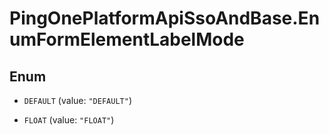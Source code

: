 # PingOnePlatformApiSsoAndBase.EnumFormElementLabelMode

## Enum


* `DEFAULT` (value: `"DEFAULT"`)

* `FLOAT` (value: `"FLOAT"`)



